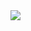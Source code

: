 <img src="https://i.pinimg.com/originals/64/8e/58/648e58d071568bba75276ea8f632a7ad.gif" width=inherit height=inherit />
